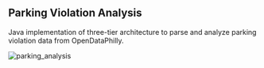 ## Parking Violation Analysis

Java implementation of three-tier architecture to parse and analyze parking violation data from OpenDataPhilly.

![parking_analysis](https://user-images.githubusercontent.com/45375527/208331439-97869eba-8335-43d1-8816-2c4771c9194b.jpg)
